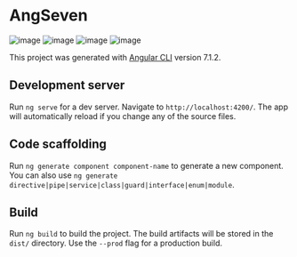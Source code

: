 # AngSeven

![image](https://user-images.githubusercontent.com/39102199/59362708-efd97380-8d01-11e9-9f67-0262c5a29a36.png)
![image](https://user-images.githubusercontent.com/39102199/59362767-054e9d80-8d02-11e9-84ca-7df557c5aed7.png)
![image](https://user-images.githubusercontent.com/39102199/59362831-244d2f80-8d02-11e9-928b-214c26982c4d.png)
![image](https://user-images.githubusercontent.com/39102199/59362886-45ae1b80-8d02-11e9-852d-d4efe1933748.png)

This project was generated with [Angular CLI](https://github.com/angular/angular-cli) version 7.1.2.

## Development server

Run `ng serve` for a dev server. Navigate to `http://localhost:4200/`. The app will automatically reload if you change any of the source files.

## Code scaffolding

Run `ng generate component component-name` to generate a new component. You can also use `ng generate directive|pipe|service|class|guard|interface|enum|module`.

## Build

Run `ng build` to build the project. The build artifacts will be stored in the `dist/` directory. Use the `--prod` flag for a production build.


